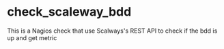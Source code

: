 # check_scaleway_bdd
This is a Nagios check that use Scalways's REST API  to check if the bdd is up and get metric
